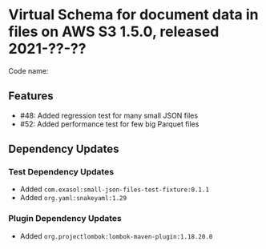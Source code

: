 # Virtual Schema for document data in files on AWS S3 1.5.0, released 2021-??-??

Code name:

## Features

* #48: Added regression test for many small JSON files
* #52: Added performance test for few big Parquet files

## Dependency Updates

### Test Dependency Updates

* Added `com.exasol:small-json-files-test-fixture:0.1.1`
* Added `org.yaml:snakeyaml:1.29`

### Plugin Dependency Updates

* Added `org.projectlombok:lombok-maven-plugin:1.18.20.0`
